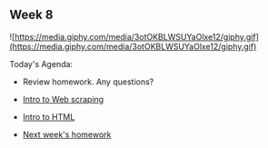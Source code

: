 ## Week 8
![https://media.giphy.com/media/3otOKBLWSUYaOlxe12/giphy.gif](https://media.giphy.com/media/3otOKBLWSUYaOlxe12/giphy.gif)

Today's Agenda:
- Review homework. Any questions?

- [Intro to Web scraping](intro_web_scraping.md)

- [Intro to HTML](intro_html.md)

- [Next week's homework](homework.md)



